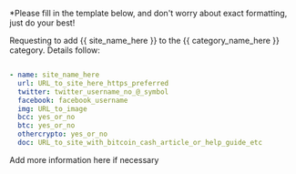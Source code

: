 *Please fill in the template below, and don't worry about exact formatting, just do your best!

Requesting to add {{ site_name_here }} to the {{ category_name_here }} category. Details follow:

```yml

- name: site_name_here
  url: URL_to_site_here_https_preferred
  twitter: twitter_username_no_@_symbol
  facebook: facebook_username
  img: URL_to_image
  bcc: yes_or_no
  btc: yes_or_no
  othercrypto: yes_or_no
  doc: URL_to_site_with_bitcoin_cash_article_or_help_guide_etc
```

Add more information here if necessary
